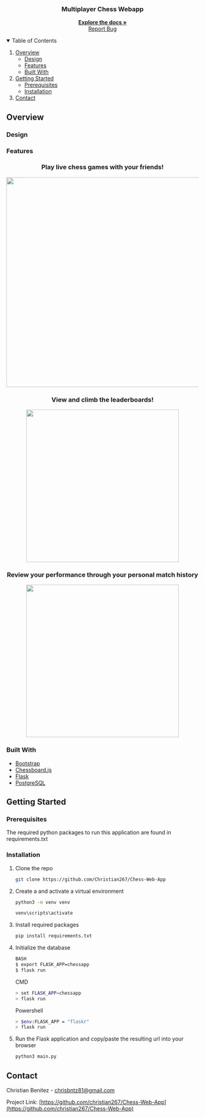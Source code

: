
<!-- PROJECT LOGO -->

<p align="center">
  <h3 align="center">Multiplayer Chess Webapp</h3>
  <p align="center">
    <a href="https://github.com/Christian267/Chess-Web-App"><strong>Explore the docs »</strong></a>
    <br />
    <a href="https://github.com/othneildrew/Best-README-Template"></a>
    <a href="https://github.com/christian267/chess-web-app/issues">Report Bug</a>
  </p>
</p>



<!-- TABLE OF CONTENTS -->
<details open="open">
  <summary>Table of Contents</summary>
  <ol>
    <li>
      <a href="#overview">Overview</a>
      <ul>
        <li><a href="#design">Design</a></li>
      </ul>
      <ul>
        <li><a href="#features">Features</a></li>
      </ul>
      <ul>
        <li><a href="#built-with">Built With</a></li>
      </ul>
    </li>
    <li>
      <a href="#getting-started">Getting Started</a>
      <ul>
        <li><a href="#prerequisites">Prerequisites</a></li>
        <li><a href="#installation">Installation</a></li>
      </ul>
    </li>
    <li><a href="#contact">Contact</a></li>
  </ol>
</details>



<!-- ABOUT THE PROJECT -->
## Overview
### Design

### Features
  <h3 align="center">Play live chess games with your friends!</h3>
<p align="center">
  <img src="https://i.imgur.com/71wzisY.gif" width=550>
</p>
  <h3 align="center">View and climb the leaderboards!</h3>
<p align="center">
  <img src="https://i.imgur.com/f3a2VyF.png" width=400>
</p>
  <h3 align="center">Review your performance through your personal match history</h3>
<p align="center">
  <img src="https://i.imgur.com/Cnabirc.png" width=400>
</p>


### Built With
* [Bootstrap](https://getbootstrap.com)
* [Chessboard.js](https://chessboardjs.com/)
* [Flask](https://flask.palletsprojects.com/en/2.0.x/)
* [PostgreSQL](https://www.postgresql.org/)



<!-- GETTING STARTED -->
## Getting Started

### Prerequisites

The required python packages to run this application are found in requirements.txt

### Installation

<!-- 1. Get a free API Key at [https://example.com](https://example.com) -->
1. Clone the repo
   ```sh
   git clone https://github.com/Christian267/Chess-Web-App
   ```
2. Create a and activate a virtual environment
   ```sh
   python3 -m venv venv

   venv\scripts\activate
   ```
3. Install required packages
   ```sh
   pip install requirements.txt
   ```
4. Initialize the database
   ```sh
   BASH
   $ export FLASK_APP=chessapp
   $ flask run
   ```
   CMD
   ```sh
   > set FLASK_APP=chessapp
   > flask run
   ```
   Powershell
   ```sh
   > $env:FLASK_APP = "flaskr"
   > flask run
   ```
  
5. Run the Flask application and copy/paste the resulting url into your browser
   ```sh
   python3 main.py
   ```
<!-- CONTACT -->
## Contact

Christian Benitez - chrisbntz81@gmail.com

Project Link: [https://github.com/christian267/Chess-Web-App](https://github.com/christian267/Chess-Web-App)
